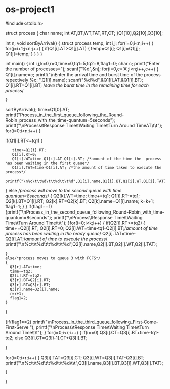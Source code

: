 # os-project1

#include<stdio.h>

struct process
{
    char name;
    int AT,BT,WT,TAT,RT,CT;
}Q1[10],Q2[10],Q3[10];

int n;
void sortByArrival()
{
struct process temp;
int i,j;
for(i=0;i<n;i++)
    {
        for(j=i+1;j<n;j++)
            {
                if(Q1[i].AT>Q1[j].AT)
                    {
                          temp=Q1[i];
                          Q1[i]=Q1[j];
                          Q1[j]=temp;
                    }
            }
    }
}

int main()
{
     int i,j,k=0,r=0,time=0,tq1=5,tq2=8,flag1=0;
     char c;
     printf("Enter the number of processes=");
     scanf("%d",&n);
     for(i=0,c='A';i<n;i++,c++)
     {
         Q1[i].name=c;
         printf("\nEnter the arrival time and burst time of the process repectively %c: ",Q1[i].name);
         scanf("%d%d",&Q1[i].AT,&Q1[i].BT);
         Q1[i].RT=Q1[i].BT; /*save the burst time in the remaining time for each process*/

    }
sortByArrival();
time=Q1[0].AT;
printf("Process_in_the_first_queue_following_the_Round-Robin_process_with_the_time-quantum=5seconds");
printf("\nProcess\tResponse Time\tWaiting Time\tTurn Around TimeAT\t\t");
for(i=0;i<n;i++)
{

  if(Q1[i].RT<=tq1)
  {

       time+=Q1[i].RT;
       Q1[i].RT=0;
       Q1[i].WT=time-Q1[i].AT-Q1[i].BT; /*amount of the time the  process has been waiting in the first queue*/
       Q1[i].TAT=time-Q1[i].AT; /*the amount of time taken to execute the process*/
       printf("\n%c\t\t%d\t\t%d\t\t%d",Q1[i].name,Q1[i].BT,Q1[i].WT,Q1[i].TAT);

  }
  else /*process will move to the second queue with time quantum=8seconds*/
  {
      Q2[k].WT=time;
      time+=tq1;
      Q1[i].RT-=tq1;
      Q2[k].BT=Q1[i].RT;
      Q2[k].RT=Q2[k].BT;
      Q2[k].name=Q1[i].name;
      k=k+1;
      flag1=1;
   }
}
if(flag1==1)
 {printf("\nProcess_in_the_second_queue_following_Round-Robin_with_time-quantum=8seconds");
  printf("\nProcess\tResponse Time\tWaiting Time\tTurn Around Time\t\t");
}for(i=0;i<k;i++)
   {
    if(Q2[i].RT<=tq2)
     {
       time+=Q2[i].RT;
       Q2[i].RT=0;
       Q2[i].WT=time-tq1-Q2[i].BT;/*amount of time process has been waiting in the ready queue*/
       Q2[i].TAT=time-Q2[i].AT;/*amount of time to execute the process*/
       printf("\n%c\t\t%d\t\t%d\t\t%d",Q2[i].name,Q2[i].BT,Q2[i].WT,Q2[i].TAT);

    }
    else/*process moves to queue 3 with FCFS*/
    {
      Q3[r].AT=time;
      time+=tq2;
      Q2[i].RT-=tq2;
      Q3[r].BT=Q2[i].RT;
      Q3[r].RT=Q3[r].BT;
      Q3[r].name=Q2[i].name;
      r=r+1;
      flag1=2;
    }
  }

{if(flag1==2)
printf("\nProcess_in_the_third_queue_following_First-Come-First-Serve ");
printf("\nProcess\tResponse Time\tWaiting Time\tTurn Around Time\t\t");
}
for(i=0;i<r;i++)
{
    if(i==0)
            Q3[i].CT=Q3[i].BT+time-tq1-tq2;
        else
            Q3[i].CT=Q3[i-1].CT+Q3[i].BT;

}

for(i=0;i<r;i++)
    {
        Q3[i].TAT=Q3[i].CT;
        Q3[i].WT=Q3[i].TAT-Q3[i].BT;
        printf("\n%c\t\t%d\t\t%d\t\t%d\t\t",Q3[i].name,Q3[i].BT,Q3[i].WT,Q3[i].TAT);

    }

}
